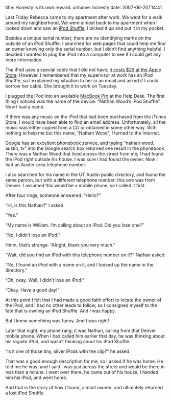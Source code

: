 title: Honesty is its own reward.
urlname: honesty
date: 2007-06-20T14:41

Last Friday Rebecca came to my apartment after work. We went for a walk around my neighborhood. We were almost back to my apartment when I looked down and saw an [iPod Shuffle](http://en.wikipedia.org/wiki/IPod_Shuffle#Second_generation). I picked it up and put it in my pocket.

Besides a unique serial number, there are no identifying marks on the outside of an iPod Shuffle. I searched for web pages that could help me find an owner knowing only the serial number, but I didn&#x02bc;t find anything helpful. I decided I wanted to plug the iPod into a computer to see if I could get any more information.

The iPod uses a special cable that I did not have; [it costs $29 at the Apple Store](http://store.apple.com/us/product/MA694G/A/apple-ipod-shuffle-dock). However, I remembered that my supervisor at work has an iPod Shuffle, so I explained my situation to her in an email and asked if I could borrow her cable. She brought it to work on Tuesday.

I plugged the iPod into an available [MacBook Pro](http://www.apple.com/macbook-pro/) at the Help Desk. The first thing I noticed was the name of the device: &ldquo;Nathan Wood&#x02bc;s iPod Shuffle&rdquo;. Now I had a name.

If there was any music on the iPod that had been purchased from the iTunes Store, I would have been able to find an email address. Unfortunately, all the music was either copied from a CD or obtained in some other way. With nothing to help me but this name, &ldquo;Nathan Wood&rdquo;, I turned to the Internet.

Google has an excellent phonebook service, and typing &ldquo;nathan wood, austin, tx&rdquo; into the Google search box returned one result in the phonebook. There was a Nathan Wood that lived across the street from me; I had found the iPod right outside his house. I was sure I had found the owner. Now I had an Austin-area telephone number.

I also searched for his name in the UT Austin public directory, and found the same person, but with a different telephone number: this one was from Denver. I assumed this would be a mobile phone, so I called it first.

After four rings, someone answered: &ldquo;Hello?&rdquo;

&ldquo;Hi, is this Nathan?&rdquo; I asked.

&ldquo;Yes.&rdquo;

&ldquo;My name is William. I&#x02bc;m calling about an iPod. Did you lose one?&rdquo;

&ldquo;No, I didn&#x02bc;t lose an iPod.&rdquo;

Hmm, that&#x02bc;s strange. &ldquo;Alright, thank you very much.&rdquo;

&ldquo;Wait, did you find an iPod with this telephone number on it?&rdquo; Nathan asked.

&ldquo;No, I found an iPod with a name on it, and I looked up the name in the directory.&rdquo;

&ldquo;Oh, okay. Well, I didn&#x02bc;t lose an iPod.&rdquo;

&ldquo;Okay. Have a good day!&rdquo;

At this point I felt that I had made a good faith effort to locate the owner of the iPod, and I had no other leads to follow, so I consigned myself to the fate that is owning an iPod Shuffle. And I was happy.

But I knew something was funny. And I was right!

Later that night, my phone rang; it was Nathan, calling from that Denver mobile phone. When I had called him earlier that day, he was thinking about his _regular_ iPod, and wasn&#x02bc;t thinking about his iPod Shuffle.

&ldquo;Is it one of those tiny, silver iPods with the clip?&rdquo; he asked.

That was a good enough description for me, so I asked if he was home. He told me he was, and I said I was just across the street and would be there in less than a minute. I went over there, he came out of his house, I handed him his iPod, and went home.

And that is the story of how I found, almost owned, and ultimately returned a lost iPod Shuffle.